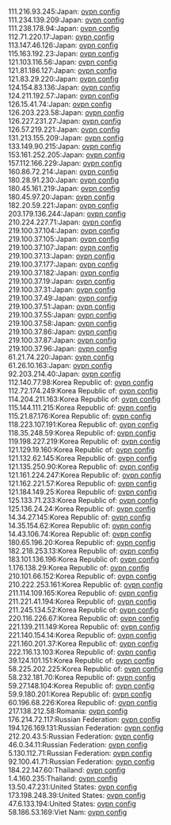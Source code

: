 111.216.93.245:Japan: [ovpn config](vpn/111_216_93_245.ovpn)  
111.234.139.209:Japan: [ovpn config](vpn/111_234_139_209.ovpn)  
111.238.178.94:Japan: [ovpn config](vpn/111_238_178_94.ovpn)  
112.71.220.17:Japan: [ovpn config](vpn/112_71_220_17.ovpn)  
113.147.46.126:Japan: [ovpn config](vpn/113_147_46_126.ovpn)  
115.163.192.23:Japan: [ovpn config](vpn/115_163_192_23.ovpn)  
121.103.116.56:Japan: [ovpn config](vpn/121_103_116_56.ovpn)  
121.81.186.127:Japan: [ovpn config](vpn/121_81_186_127.ovpn)  
121.83.29.220:Japan: [ovpn config](vpn/121_83_29_220.ovpn)  
124.154.83.136:Japan: [ovpn config](vpn/124_154_83_136.ovpn)  
124.211.192.57:Japan: [ovpn config](vpn/124_211_192_57.ovpn)  
126.15.41.74:Japan: [ovpn config](vpn/126_15_41_74.ovpn)  
126.203.223.58:Japan: [ovpn config](vpn/126_203_223_58.ovpn)  
126.227.231.27:Japan: [ovpn config](vpn/126_227_231_27.ovpn)  
126.57.219.221:Japan: [ovpn config](vpn/126_57_219_221.ovpn)  
131.213.155.209:Japan: [ovpn config](vpn/131_213_155_209.ovpn)  
133.149.90.215:Japan: [ovpn config](vpn/133_149_90_215.ovpn)  
153.161.252.205:Japan: [ovpn config](vpn/153_161_252_205.ovpn)  
157.112.166.229:Japan: [ovpn config](vpn/157_112_166_229.ovpn)  
160.86.72.214:Japan: [ovpn config](vpn/160_86_72_214.ovpn)  
180.28.91.230:Japan: [ovpn config](vpn/180_28_91_230.ovpn)  
180.45.161.219:Japan: [ovpn config](vpn/180_45_161_219.ovpn)  
180.45.97.20:Japan: [ovpn config](vpn/180_45_97_20.ovpn)  
182.20.59.221:Japan: [ovpn config](vpn/182_20_59_221.ovpn)  
203.179.136.244:Japan: [ovpn config](vpn/203_179_136_244.ovpn)  
210.224.227.71:Japan: [ovpn config](vpn/210_224_227_71.ovpn)  
219.100.37.104:Japan: [ovpn config](vpn/219_100_37_104.ovpn)  
219.100.37.105:Japan: [ovpn config](vpn/219_100_37_105.ovpn)  
219.100.37.107:Japan: [ovpn config](vpn/219_100_37_107.ovpn)  
219.100.37.13:Japan: [ovpn config](vpn/219_100_37_13.ovpn)  
219.100.37.177:Japan: [ovpn config](vpn/219_100_37_177.ovpn)  
219.100.37.182:Japan: [ovpn config](vpn/219_100_37_182.ovpn)  
219.100.37.19:Japan: [ovpn config](vpn/219_100_37_19.ovpn)  
219.100.37.31:Japan: [ovpn config](vpn/219_100_37_31.ovpn)  
219.100.37.49:Japan: [ovpn config](vpn/219_100_37_49.ovpn)  
219.100.37.51:Japan: [ovpn config](vpn/219_100_37_51.ovpn)  
219.100.37.55:Japan: [ovpn config](vpn/219_100_37_55.ovpn)  
219.100.37.58:Japan: [ovpn config](vpn/219_100_37_58.ovpn)  
219.100.37.86:Japan: [ovpn config](vpn/219_100_37_86.ovpn)  
219.100.37.87:Japan: [ovpn config](vpn/219_100_37_87.ovpn)  
219.100.37.96:Japan: [ovpn config](vpn/219_100_37_96.ovpn)  
61.21.74.220:Japan: [ovpn config](vpn/61_21_74_220.ovpn)  
61.26.10.163:Japan: [ovpn config](vpn/61_26_10_163.ovpn)  
92.203.214.40:Japan: [ovpn config](vpn/92_203_214_40.ovpn)  
112.140.77.98:Korea Republic of: [ovpn config](vpn/112_140_77_98.ovpn)  
112.72.174.249:Korea Republic of: [ovpn config](vpn/112_72_174_249.ovpn)  
114.204.211.163:Korea Republic of: [ovpn config](vpn/114_204_211_163.ovpn)  
115.144.111.215:Korea Republic of: [ovpn config](vpn/115_144_111_215.ovpn)  
115.21.87.176:Korea Republic of: [ovpn config](vpn/115_21_87_176.ovpn)  
118.223.107.191:Korea Republic of: [ovpn config](vpn/118_223_107_191.ovpn)  
118.35.248.59:Korea Republic of: [ovpn config](vpn/118_35_248_59.ovpn)  
119.198.227.219:Korea Republic of: [ovpn config](vpn/119_198_227_219.ovpn)  
121.129.19.160:Korea Republic of: [ovpn config](vpn/121_129_19_160.ovpn)  
121.132.62.145:Korea Republic of: [ovpn config](vpn/121_132_62_145.ovpn)  
121.135.250.90:Korea Republic of: [ovpn config](vpn/121_135_250_90.ovpn)  
121.161.224.247:Korea Republic of: [ovpn config](vpn/121_161_224_247.ovpn)  
121.162.221.57:Korea Republic of: [ovpn config](vpn/121_162_221_57.ovpn)  
121.184.149.25:Korea Republic of: [ovpn config](vpn/121_184_149_25.ovpn)  
125.133.71.233:Korea Republic of: [ovpn config](vpn/125_133_71_233.ovpn)  
125.136.24.24:Korea Republic of: [ovpn config](vpn/125_136_24_24.ovpn)  
14.34.27.145:Korea Republic of: [ovpn config](vpn/14_34_27_145.ovpn)  
14.35.154.62:Korea Republic of: [ovpn config](vpn/14_35_154_62.ovpn)  
14.43.106.74:Korea Republic of: [ovpn config](vpn/14_43_106_74.ovpn)  
180.65.196.20:Korea Republic of: [ovpn config](vpn/180_65_196_20.ovpn)  
182.218.253.13:Korea Republic of: [ovpn config](vpn/182_218_253_13.ovpn)  
183.101.136.196:Korea Republic of: [ovpn config](vpn/183_101_136_196.ovpn)  
1.176.138.29:Korea Republic of: [ovpn config](vpn/1_176_138_29.ovpn)  
210.101.66.152:Korea Republic of: [ovpn config](vpn/210_101_66_152.ovpn)  
210.222.253.161:Korea Republic of: [ovpn config](vpn/210_222_253_161.ovpn)  
211.114.109.165:Korea Republic of: [ovpn config](vpn/211_114_109_165.ovpn)  
211.221.41.194:Korea Republic of: [ovpn config](vpn/211_221_41_194.ovpn)  
211.245.134.52:Korea Republic of: [ovpn config](vpn/211_245_134_52.ovpn)  
220.116.226.67:Korea Republic of: [ovpn config](vpn/220_116_226_67.ovpn)  
221.139.211.149:Korea Republic of: [ovpn config](vpn/221_139_211_149.ovpn)  
221.140.154.14:Korea Republic of: [ovpn config](vpn/221_140_154_14.ovpn)  
221.160.201.37:Korea Republic of: [ovpn config](vpn/221_160_201_37.ovpn)  
222.116.13.103:Korea Republic of: [ovpn config](vpn/222_116_13_103.ovpn)  
39.124.101.151:Korea Republic of: [ovpn config](vpn/39_124_101_151.ovpn)  
58.225.202.225:Korea Republic of: [ovpn config](vpn/58_225_202_225.ovpn)  
58.232.181.70:Korea Republic of: [ovpn config](vpn/58_232_181_70.ovpn)  
59.27.148.104:Korea Republic of: [ovpn config](vpn/59_27_148_104.ovpn)  
59.9.180.201:Korea Republic of: [ovpn config](vpn/59_9_180_201.ovpn)  
60.196.68.226:Korea Republic of: [ovpn config](vpn/60_196_68_226.ovpn)  
217.138.212.58:Romania: [ovpn config](vpn/217_138_212_58.ovpn)  
176.214.72.117:Russian Federation: [ovpn config](vpn/176_214_72_117.ovpn)  
194.126.169.131:Russian Federation: [ovpn config](vpn/194_126_169_131.ovpn)  
212.20.43.5:Russian Federation: [ovpn config](vpn/212_20_43_5.ovpn)  
46.0.34.11:Russian Federation: [ovpn config](vpn/46_0_34_11.ovpn)  
5.130.112.71:Russian Federation: [ovpn config](vpn/5_130_112_71.ovpn)  
92.100.41.71:Russian Federation: [ovpn config](vpn/92_100_41_71.ovpn)  
184.22.147.60:Thailand: [ovpn config](vpn/184_22_147_60.ovpn)  
1.4.160.235:Thailand: [ovpn config](vpn/1_4_160_235.ovpn)  
13.50.47.231:United States: [ovpn config](vpn/13_50_47_231.ovpn)  
173.198.248.39:United States: [ovpn config](vpn/173_198_248_39.ovpn)  
47.6.133.194:United States: [ovpn config](vpn/47_6_133_194.ovpn)  
58.186.53.169:Viet Nam: [ovpn config](vpn/58_186_53_169.ovpn)  
